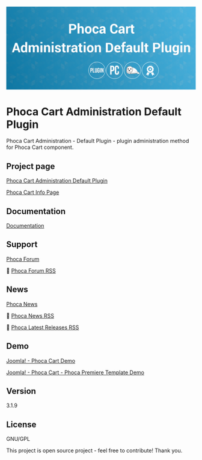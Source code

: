 



![Phoca Cart Administration Default Plugin](https://github.com/PhocaCz/PhocaCartAdministrationDefaultPlugin/blob/master/default.png)

# Phoca Cart Administration Default Plugin



Phoca Cart Administration - Default Plugin - plugin administration method for Phoca Cart component.



## Project page

[Phoca Cart Administration Default Plugin](https://www.phoca.cz/phocacart-extensions/2-plugins/34-administration-default-plugin)

[Phoca Cart Info Page](https://www.phoca.cz/project/phocacart-joomla-ecommerce)



## Documentation

[Documentation](https://www.phoca.cz/documentation/category/115-phoca-cart)



## Support

[Phoca Forum](https://www.phoca.cz/forum)

:bell: [Phoca Forum RSS](https://www.phoca.cz/forum/app.php/feed)



## News

[Phoca News](https://www.phoca.cz/news)

:bell: [Phoca News RSS](https://www.phoca.cz/news?format=feed&type=rss)

:bell: [Phoca Latest Releases RSS](https://www.phoca.cz/download/feed/111?format=feed&type=rss)



## Demo

[Joomla! - Phoca Cart Demo](https://www.phoca.cz/phocacartdemo/)

[Joomla! - Phoca Cart - Phoca Premiere Template Demo](https://www.phoca.cz/phocacartdemo/premiere/)



## Version

3.1.9



## License

GNU/GPL



This project is open source project - feel free to contribute! Thank you.
